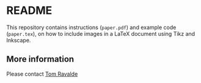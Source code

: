 # README

This repository contains instructions (`paper.pdf`) and example code (`paper.tex`), on how to include images in a LaTeX document using Tikz and Inkscape.

## More information

Please contact [Tom Ravalde](mailto:thomas.ravalde08@imperial.ac.uk)
